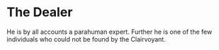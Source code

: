 # The Dealer
He is by all accounts a parahuman expert. Further he is one of the few individuals who could not be found by the Clairvoyant.
